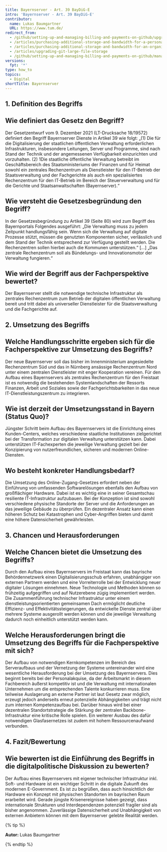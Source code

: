 ```yaml
---
title: Bayernserver - Art. 39 BayDiG-E
intro: 'Bayernserver - Art. 39 BayDiG-E'
contributor:
  name: Lukas Baumgartner
  URL: https://www.tum.de/
redirect_from:
  - /github/setting-up-and-managing-billing-and-payments-on-github/upgrading-git-large-file-storage
  - /articles/purchasing-additional-storage-and-bandwidth-for-a-personal-account/
  - /articles/purchasing-additional-storage-and-bandwidth-for-an-organization/
  - /articles/upgrading-git-large-file-storage
  - /github/setting-up-and-managing-billing-and-payments-on-github/managing-billing-for-git-large-file-storage/upgrading-git-large-file-storage
versions:
  fpt: '*'
type: how_to
topics:
  - Digital
shortTitle: Bayernserver
---
```


## 1. Definition des Begriffs

## Wie definiert das Gesetz den Begriff?

Der Gesetzentwurf vom 9. Dezember 2021 (LT-Drucksache 18/19572) definiert den Begriff Bayernserver Dienste in Artikel 39 wie folgt: 
„(1) Die für die Digitalisierung der staatlichen öffentlichen Verwaltung erforderlichen Infrastrukturen, insbesondere Leitungen, Server und Programme, sind nach Stand der Technik und der angemessenen Verfügbarkeit einzurichten und vorzuhalten. (2) 1Die staatliche öffentliche Verwaltung betreibt im Geschäftsbereich des Staatsministeriums der Finanzen und für Heimat sowohl ein zentrales Rechenzentrum als Dienstleister für den IT-Betrieb der Staatsverwaltung und der Fachgerichte als auch ein spezialisiertes Rechenzentrum für den IT-Betrieb im Bereich der Steuerverwaltung und für die Gerichte und Staatsanwaltschaften (Bayernserver).“

## Wie versteht die Gesetzesbegründung den Begriff?

In der Gesetzesbegründung zu Artikel 39 (Seite 80) wird zum Begriff des Bayernportals Folgendes ausgeführt: 
„Die Verwaltung muss zu jedem Zeitpunkt handlungsfähig sein. Wenn sich die Verwaltung auf digitale Prozesse stützt, müssen die genutzten Komponenten sicher, verlässlich und dem Stand der Technik entsprechend zur Verfügung gestellt werden. Die Rechenzentren sollen hierbei auch die Kommunen unterstützen.“ […] „Das zentrale Rechenzentrum soll als Bündelungs- und Innovationsmotor der Verwaltung fungieren.“

## Wie wird der Begriff aus der Fachperspektive bewertet?

Der Bayernserver stellt die notwendige technische Infrastruktur als zentrales Rechenzentrum zum Betrieb der digitalen öffentlichen Verwaltung bereit und tritt dabei als universeller Dienstleister für die Staatsverwaltung und die Fachgerichte auf.

## 2. Umsetzung des Begriffs

## Welche Handlungsschritte ergeben sich für die Fachperspektive zur Umsetzung des Begriffs?

Der neue Bayernserver soll das bisher im Innenministerium angesiedelte Rechenzentrum Süd und das in Nürnberg ansässige Rechenzentrum Nord unter einem zentralen Dienstleister mit enger Kooperation vereinen. Für den Aufbau eines Bayernservers als zentrales Rechenzentrum für den Freistaat ist es notwendig die bestehenden Systemlandschaften der Ressorts Finanzen, Arbeit und Soziales sowie der Fachgerichtsbarkeiten in das neue IT-Dienstleistungszentrum zu integrieren. 

## Wie ist derzeit der Umsetzungsstand in Bayern (Status Quo)?

Jüngster Schritt beim Aufbau des Bayernservers ist die Einrichtung eines Kunden-Centers, welches verschiedene staatliche Institutionen zielgerichtet bei der Transformation zur digitalen Verwaltung unterstützen kann. Dabei unterstützen IT-Fachexperten die jeweilige Verwaltung gezielt bei der Konzipierung von nutzerfreundlichen, sicheren und modernen Online-Diensten.

## Wo besteht konkreter Handlungsbedarf?

Die Umsetzung des Online-Zugang-Gesetzes erfordert neben der Einführung von umfassenden Softwarelösungen ebenfalls den Aufbau von großflächiger Hardware. Dabei ist es wichtig eine in seiner Gesamtschau resiliente IT-Infrastruktur aufzubauen. Bei der Konzeption ist sind sowohl verschiedene physische Standorte der Server und die Anforderungen an das jeweilige Gebäude zu überprüfen. Ein dezentraler Ansatz kann einen höheren Schutz bei Katastrophen und Cyber-Angriffen bieten und damit eine höhere Datensicherheit gewährleisten. 

## 3. Chancen und Herausforderungen

## Welche Chancen bietet die Umsetzung des Begriffs?

Durch den Aufbau eines Bayernservers im Freistaat kann das bayrische Behördennetzwerk einen Digitalisierungsschub erfahren, unabhängiger von externen Partnern werden und eine Vorreiterrolle bei der Entwicklung neuer digitaler Lösungen einnehmen. Neue Technologie und Methoden können so frühzeitig aufgegriffen und auf Nutzerebene zügig implementiert werden. Die Zusammenführung technischer Infrastruktur unter einem dienstleistungsorientierten gemeinsamen Dach ermöglicht deutliche Effizienz- und Effektivitätssteigerungen, da entwickelte Dienste zentral über mehrere Systeme ausgerollt werden können und die jeweilige Verwaltung dadurch noch einheitlich unterstützt werden kann.

## Welche Herausforderungen bringt die Umsetzung des Begriffs für die Fachperspektive mit sich?

Der Aufbau von notwendigen Kernkompetenzen im Bereich des Serveraufbaus und der Vernetzung der Systeme untereinander wird eine wesentliche Herausforderung bei der Umsetzung des Bayernservers. Dies beginnt bereits bei der Personalakquise, da der Arbeitsmarkt in diesem Fachbereich äußerst kompetitiv ist und die Verwaltung mit internationalen Unternehmen um die entsprechenden Talente konkurrieren muss. Eine teilweise Auslagerung an externe Partner ist laut Gesetz zwar möglich, erzeugt jedoch anderseits erneut potenzielle Abhängigkeiten und trägt nicht zum internen Kompetenzaufbau bei.
Darüber hinaus wird bei einer dezentralen Standortstrategie die Stärkung der zentralen Backbone-Infrastruktur eine kritische Rolle spielen. Ein weiterer Ausbau des dafür notwendigen Glasfasernetzes ist zudem mit hohem Ressourcenaufwand verbunden.

## 4. Fazit/Bewertung

## Wie bewerten ist die Einführung des Begriffs in die digitalpolitische Diskussion zu bewerten?

Der Aufbau eines Bayernservers mit eigener technischer Infrastruktur inkl. Soft- und Hardware ist ein wichtiger Schritt in die digitale Zukunft des modernen E-Government. Es ist zu begrüßen, dass auch hinsichtlich der Hardware ein Konzept mit physischen Standorten im bayrischen Raum erarbeitet wird. Gerade jüngste Krisenereignisse haben gezeigt, dass internationale Strukturen und Interdependenzen potenziell fragiler sind als bisher angenommen. 
Zuverlässige Datensicherheit und Unabhängigkeit von externen Anbietern können mit dem Bayernserver gelebte Realität werden. 

{% tip %}

**Autor:** Lukas Baumgartner

{% endtip %}
